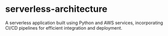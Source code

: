 # serverless-architecture
A serverless application built using Python and AWS services, incorporating CI/CD pipelines for efficient integration and deployment.
